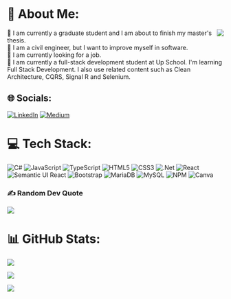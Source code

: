 # 💫 About Me:
<img align="right" src="https://camo.githubusercontent.com/b8c2b144709ca1359bc6cc8d38ec80ab47e71d84da528038a82fee2ff752773a/68747470733a2f2f6d656469612e67697068792e636f6d2f6d656469612f5934627a7636445962597a79386a446e6f572f67697068792e676966" data-canonical-src="https://media.giphy.com/media/Y4bzv6DYbYzy8jDnoW/giphy.gif" style="max-width: 100%; display: inline-block;" data-target="animated-image.originalImage">

🔭 I am currently a graduate student and I am about to finish my master's thesis.<br>👯 I am a civil engineer, but I want to improve myself in software.<br>🤝 I am currently looking for a job.<br>🌱 I am currently a full-stack development student at Up School. I'm learning Full Stack Development. I also use related content such as Clean Architecture, CQRS, Signal R and Selenium. <br>

## 🌐 Socials:
[![LinkedIn](https://img.shields.io/badge/LinkedIn-%230077B5.svg?logo=linkedin&logoColor=white)](https://linkedin.com/in/aycakbs) [![Medium](https://img.shields.io/badge/Medium-12100E?logo=medium&logoColor=white)](https://medium.com/@aycakbs) 

# 💻 Tech Stack:
![C#](https://img.shields.io/badge/c%23-%23239120.svg?style=for-the-badge&logo=c-sharp&logoColor=white) ![JavaScript](https://img.shields.io/badge/javascript-%23323330.svg?style=for-the-badge&logo=javascript&logoColor=%23F7DF1E) ![TypeScript](https://img.shields.io/badge/typescript-%23007ACC.svg?style=for-the-badge&logo=typescript&logoColor=white) ![HTML5](https://img.shields.io/badge/html5-%23E34F26.svg?style=for-the-badge&logo=html5&logoColor=white) ![CSS3](https://img.shields.io/badge/css3-%231572B6.svg?style=for-the-badge&logo=css3&logoColor=white) ![.Net](https://img.shields.io/badge/.NET-5C2D91?style=for-the-badge&logo=.net&logoColor=white) ![React](https://img.shields.io/badge/react-%2320232a.svg?style=for-the-badge&logo=react&logoColor=%2361DAFB) ![Semantic UI React](https://img.shields.io/badge/Semantic%20UI%20React-%2335BDB2.svg?style=for-the-badge&logo=SemanticUIReact&logoColor=white) ![Bootstrap](https://img.shields.io/badge/bootstrap-%23563D7C.svg?style=for-the-badge&logo=bootstrap&logoColor=white) ![MariaDB](https://img.shields.io/badge/MariaDB-003545?style=for-the-badge&logo=mariadb&logoColor=white) ![MySQL](https://img.shields.io/badge/mysql-%2300f.svg?style=for-the-badge&logo=mysql&logoColor=white) ![NPM](https://img.shields.io/badge/NPM-%23000000.svg?style=for-the-badge&logo=npm&logoColor=white) ![Canva](https://img.shields.io/badge/Canva-%2300C4CC.svg?style=for-the-badge&logo=Canva&logoColor=white)

### ✍️ Random Dev Quote
![](https://quotes-github-readme.vercel.app/api?type=horizontal&theme=radical)

# 📊 GitHub Stats:
![](https://github-readme-stats.vercel.app/api?username=aycakbas&theme=dark&hide_border=false&include_all_commits=false&count_private=false)<br/>

![](https://github-readme-streak-stats.herokuapp.com/?user=aycakbas&theme=dark&hide_border=false)<br/>

![](https://github-readme-stats.vercel.app/api/top-langs/?username=aycakbas&theme=dark&hide_border=false&include_all_commits=false&count_private=false&layout=compact)
